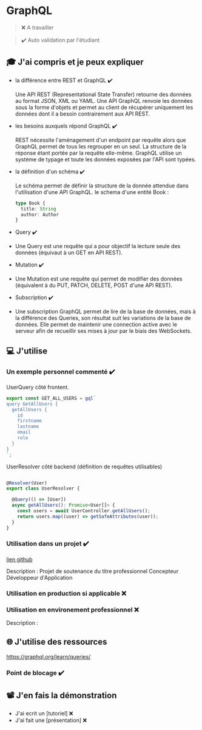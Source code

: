 # GraphQL

> ❌ A travailler

> ✔️ Auto validation par l'étudiant

## 🎓 J'ai compris et je peux expliquer

- la différence entre REST et GraphQL ✔️

  Une API REST (Representational State Transfer) retourne des données au format JSON, XML ou YAML.
  Une API GraphQL renvoie les données sous la forme d'objets et permet au client de récupérer uniquement les données dont il a besoin contrairement aux API REST.

- les besoins auxquels répond GraphQL ✔️

  REST nécessite l'aménagement d'un endpoint par requête alors que GraphQL permet de tous les regrouper en un seul. La structure de la réponse étant portée par la requête elle-même.
  GraphQL utilise un système de typage et toute les données exposées par l'API sont typées.

- la définition d'un schéma ✔️

  Le schéma permet de définir la structure de la donnée attendue dans l'utilisation d'une API GraphQL. le schema d'une entité Book :

  ```typescript
  type Book {
    title: String
    author: Author
  }
  ```

- Query ✔️
- 
  Une Query est une requête qui a pour objectif la lecture seule des données (équivaut à un GET en API REST).

- Mutation ✔️
- 
  Une Mutation est une requête qui permet de modifier des données (équivalent à du PUT, PATCH, DELETE, POST d'une API REST).

- Subscription ✔️
- 
  Une subscription GraphQL permet de lire de la base de données, mais à la différence des Queries, son résultat suit les variations de la base de données. 
  Elle permet de maintenir une connection active avec le serveur afin de recueillir ses mises à jour par le biais des WebSockets.

## 💻 J'utilise

### Un exemple personnel commenté ✔️

  UserQuery côté frontent.

  ```javascript
  export const GET_ALL_USERS = gql`
  query GetAllUsers {
    getAllUsers {
      id
      firstname
      lastname
      email
      role
    }
  }
  `;
  ```

  UserResolver côté backend (définition de requêtes utilisables)

  ```javascript

  @Resolver(User)
  export class UserResolver {
  
    @Query(() => [User])
    async getAllUsers(): Promise<User[]> {
      const users = await UserController.getAllUsers();
      return users.map((user) => getSafeAttributes(user));
    }
  }
  ```

### Utilisation dans un projet ✔️

[lien github](https://github.com/WildCodeSchool/2209-wns-adleman-mapado)

Description : Projet de soutenance du titre professionnel Concepteur Développeur d'Application

### Utilisation en production si applicable ❌

### Utilisation en environement professionnel ❌

Description :

## 🌐 J'utilise des ressources

https://graphql.org/learn/queries/

### Point de blocage ✔️

## 📽️ J'en fais la démonstration

- J'ai ecrit un [tutoriel] ❌ ️
- J'ai fait une [présentation] ❌ 
